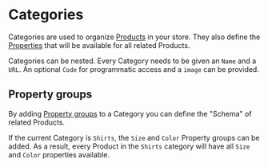 # Categories

Categories are used to organize [Products](./products.md) in your store. They also define the [Properties](
./properties.md) that will be available for all related Products.

Categories can be nested. Every Category needs to be given an `Name` and a `URL`. An optional `Code` for programmatic
 access and a `image` can be provided.
 
 ## Property groups
 
 By adding [Property groups](./properties.md) to a Category you can define the "Schema" of related Products.
 
 If the current Category is `Shirts`, the `Size` and `Color` Property groups can be added. As a result, every Product
  in the `Shirts` category will have all `Size` and `Color` properties available.  
  
